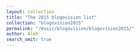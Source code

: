 ```yaml
---
layout: collection
title: "The 2015 blogovision list"
collection: "blogovision2015"
permalink: "/music/blogovision/blogovision2015/"
author: Aleh
search_omit: true
---
```

